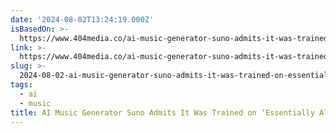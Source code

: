 ```yaml
---
date: '2024-08-02T13:24:19.000Z'
isBasedOn: >-
  https://www.404media.co/ai-music-generator-suno-admits-it-was-trained-on-essentially-all-music-files-on-the-internet/
link: >-
  https://www.404media.co/ai-music-generator-suno-admits-it-was-trained-on-essentially-all-music-files-on-the-internet/
slug: >-
  2024-08-02-ai-music-generator-suno-admits-it-was-trained-on-essentially-all-music-fil
tags:
  - ai
  - music
title: AI Music Generator Suno Admits It Was Trained on ‘Essentially All Music Fil
---
```

 
